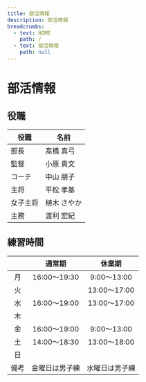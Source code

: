 ```yaml
---
title: 部活情報
description: 部活情報
breadcrumbs:
  - text: HOME
    path: /
  - text: 部活情報
    path: null
---
```


# 部活情報

## 役職

| 役職 | 名前 |
|---|---|
| 部長 | 髙橋 真弓 |
| 監督 | 小原 貴文 |
| コーチ | 中山 朋子 |
| 主将 | 平松 孝基 |
| 女子主将 | 植木 さやか |
| 主務 | 渡利 宏紀 |

## 練習時間

| | 通常期 | 休業期 |
|:-:|:-:|:-:|
| 月 | 16:00～19:30 | 9:00～13:00 |
| 火 |  | 13:00～17:00 |
| 水 | 16:00～19:00 | 13:00～17:00 |
| 木 |  |  |
| 金 | 16:00～19:00 | 9:00～13:00 |
| 土 | 14:00～18:30 | 13:00～18:00 |
| 日 |  |  |
| 備考 | 金曜日は男子練 | 水曜日は男子練 |
